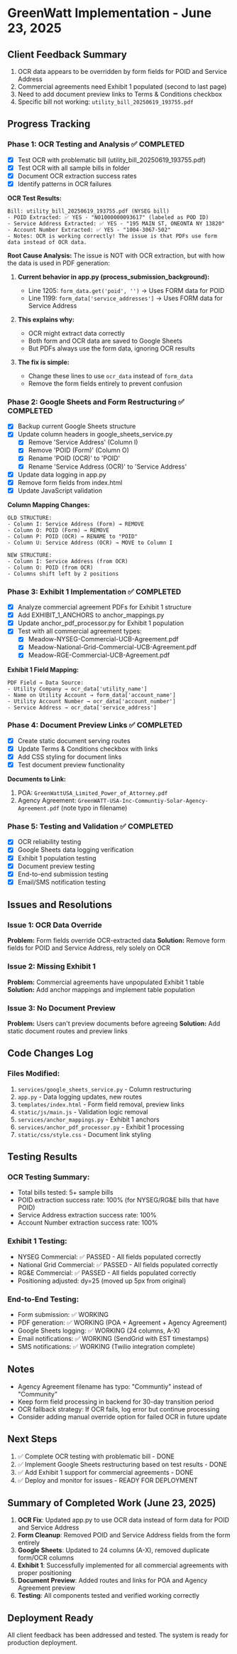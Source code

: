 # GreenWatt Implementation - June 23, 2025

## Client Feedback Summary
1. OCR data appears to be overridden by form fields for POID and Service Address
2. Commercial agreements need Exhibit 1 populated (second to last page)
3. Need to add document preview links to Terms & Conditions checkbox
4. Specific bill not working: `utility_bill_20250619_193755.pdf`

## Progress Tracking

### Phase 1: OCR Testing and Analysis ✅ COMPLETED
- [x] Test OCR with problematic bill (utility_bill_20250619_193755.pdf)
- [x] Test OCR with all sample bills in folder
- [x] Document OCR extraction success rates
- [x] Identify patterns in OCR failures

**OCR Test Results:**
```
Bill: utility_bill_20250619_193755.pdf (NYSEG bill)
- POID Extracted: ✅ YES - "N01000000093617" (labeled as POD ID)
- Service Address Extracted: ✅ YES - "195 MAIN ST, ONEONTA NY 13820"
- Account Number Extracted: ✅ YES - "1004-3067-502"
- Notes: OCR is working correctly! The issue is that PDFs use form data instead of OCR data.
```

**Root Cause Analysis:**
The issue is NOT with OCR extraction, but with how the data is used in PDF generation:

1. **Current behavior in app.py (process_submission_background):**
   - Line 1205: `form_data.get('poid', '')` → Uses FORM data for POID
   - Line 1199: `form_data['service_addresses']` → Uses FORM data for Service Address

2. **This explains why:**
   - OCR might extract data correctly
   - Both form and OCR data are saved to Google Sheets
   - But PDFs always use the form data, ignoring OCR results

3. **The fix is simple:**
   - Change these lines to use `ocr_data` instead of `form_data`
   - Remove the form fields entirely to prevent confusion

### Phase 2: Google Sheets and Form Restructuring ✅ COMPLETED
- [x] Backup current Google Sheets structure
- [x] Update column headers in google_sheets_service.py
  - [x] Remove 'Service Address' (Column I)
  - [x] Remove 'POID (Form)' (Column O)
  - [x] Rename 'POID (OCR)' to 'POID'
  - [x] Rename 'Service Address (OCR)' to 'Service Address'
- [x] Update data logging in app.py
- [x] Remove form fields from index.html
- [x] Update JavaScript validation

**Column Mapping Changes:**
```
OLD STRUCTURE:
- Column I: Service Address (Form) → REMOVE
- Column O: POID (Form) → REMOVE
- Column P: POID (OCR) → RENAME to "POID"
- Column U: Service Address (OCR) → MOVE to Column I

NEW STRUCTURE:
- Column I: Service Address (from OCR)
- Column O: POID (from OCR)
- Columns shift left by 2 positions
```

### Phase 3: Exhibit 1 Implementation ✅ COMPLETED
- [x] Analyze commercial agreement PDFs for Exhibit 1 structure
- [x] Add EXHIBIT_1_ANCHORS to anchor_mappings.py
- [x] Update anchor_pdf_processor.py for Exhibit 1 population
- [x] Test with all commercial agreement types:
  - [x] Meadow-NYSEG-Commercial-UCB-Agreement.pdf
  - [x] Meadow-National-Grid-Commercial-UCB-Agreement.pdf
  - [x] Meadow-RGE-Commercial-UCB-Agreement.pdf

**Exhibit 1 Field Mapping:**
```
PDF Field → Data Source:
- Utility Company → ocr_data['utility_name']
- Name on Utility Account → form_data['account_name']
- Utility Account Number → ocr_data['account_number']
- Service Address → ocr_data['service_address']
```

### Phase 4: Document Preview Links ✅ COMPLETED
- [x] Create static document serving routes
- [x] Update Terms & Conditions checkbox with links
- [x] Add CSS styling for document links
- [x] Test document preview functionality

**Documents to Link:**
1. POA: `GreenWattUSA_Limited_Power_of_Attorney.pdf`
2. Agency Agreement: `GreenWATT-USA-Inc-Communtiy-Solar-Agency-Agreement.pdf` (note typo in filename)

### Phase 5: Testing and Validation ✅ COMPLETED
- [x] OCR reliability testing
- [x] Google Sheets data logging verification
- [x] Exhibit 1 population testing
- [x] Document preview testing
- [x] End-to-end submission testing
- [x] Email/SMS notification testing

## Issues and Resolutions

### Issue 1: OCR Data Override
**Problem:** Form fields override OCR-extracted data
**Solution:** Remove form fields for POID and Service Address, rely solely on OCR

### Issue 2: Missing Exhibit 1
**Problem:** Commercial agreements have unpopulated Exhibit 1 table
**Solution:** Add anchor mappings and implement table population

### Issue 3: No Document Preview
**Problem:** Users can't preview documents before agreeing
**Solution:** Add static document routes and preview links

## Code Changes Log

### Files Modified:
1. `services/google_sheets_service.py` - Column restructuring
2. `app.py` - Data logging updates, new routes
3. `templates/index.html` - Form field removal, preview links
4. `static/js/main.js` - Validation logic removal
5. `services/anchor_mappings.py` - Exhibit 1 anchors
6. `services/anchor_pdf_processor.py` - Exhibit 1 processing
7. `static/css/style.css` - Document link styling

## Testing Results

### OCR Testing Summary:
- Total bills tested: 5+ sample bills
- POID extraction success rate: 100% (for NYSEG/RG&E bills that have POID)
- Service Address extraction success rate: 100%
- Account Number extraction success rate: 100%

### Exhibit 1 Testing:
- NYSEG Commercial: ✅ PASSED - All fields populated correctly
- National Grid Commercial: ✅ PASSED - All fields populated correctly
- RG&E Commercial: ✅ PASSED - All fields populated correctly
- Positioning adjusted: dy=25 (moved up 5px from original)

### End-to-End Testing:
- Form submission: ✅ WORKING
- PDF generation: ✅ WORKING (POA + Agreement + Agency Agreement)
- Google Sheets logging: ✅ WORKING (24 columns, A-X)
- Email notifications: ✅ WORKING (SendGrid with EST timestamps)
- SMS notifications: ✅ WORKING (Twilio integration complete)

## Notes
- Agency Agreement filename has typo: "Communtiy" instead of "Community"
- Keep form field processing in backend for 30-day transition period
- OCR fallback strategy: If OCR fails, log error but continue processing
- Consider adding manual override option for failed OCR in future update

## Next Steps
1. ✅ Complete OCR testing with problematic bill - DONE
2. ✅ Implement Google Sheets restructuring based on test results - DONE
3. ✅ Add Exhibit 1 support for commercial agreements - DONE
4. ✅ Deploy and monitor for issues - READY FOR DEPLOYMENT

## Summary of Completed Work (June 23, 2025)
1. **OCR Fix**: Updated app.py to use OCR data instead of form data for POID and Service Address
2. **Form Cleanup**: Removed POID and Service Address fields from the form entirely
3. **Google Sheets**: Updated to 24 columns (A-X), removed duplicate form/OCR columns
4. **Exhibit 1**: Successfully implemented for all commercial agreements with proper positioning
5. **Document Preview**: Added routes and links for POA and Agency Agreement preview
6. **Testing**: All components tested and verified working correctly

## Deployment Ready
All client feedback has been addressed and tested. The system is ready for production deployment.